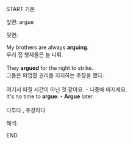 START
기본

앞면:
argue


뒷면:
<div>My brothers are always <b>arguing</b>. </div><div>우리 집 형제들은 늘 다퉈.</div><div><br></div><div><div>They <b>argued</b> for the right to strike. </div><div>그들은 파업할 권리를 지지하는 주장을 했다.</div></div><div><br></div><div><div><div><span>여기서 따질 시간이 아닌 것 같아요. - 나중에 따지세요.</span></div></div><div><div><span>It's no time to <strong>argue</strong>. - <strong>Argue</strong> later.</span></div></div></div><div><br></div><div>다투다 , 주장하다</div>


해석:
<!--ID: 1746614453447-->
END